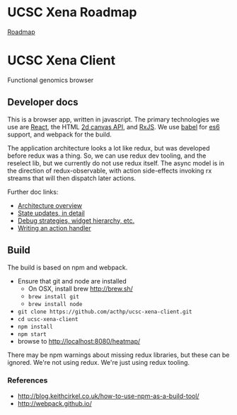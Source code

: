 # UCSC Xena Roadmap
[Roadmap](https://github.com/ucscXena/ucsc-xena-client/wiki/UCSC-Xena-Roadmap)

# UCSC Xena Client
Functional genomics browser

## Developer docs

This is a browser app, written in javascript. The primary technologies we use
are [React](https://facebook.github.io/react/), the
HTML [2d canvas API](https://developer.mozilla.org/en-US/docs/Web/API/CanvasRenderingContext2D),
and [RxJS](https://github.com/Reactive-Extensions/RxJS). We use [babel](https://babeljs.io/) for
[es6](https://babeljs.io/learn-es2015/) support, and webpack
for the build.

The application architecture looks a lot like redux, but was developed before
redux was a thing. So, we can use redux dev tooling, and the reselect lib, but
we currently do not use redux itself. The async model is in the direction of
redux-observable, with action side-effects invoking rx streams that will then
dispatch later actions.

Further doc links:

 * [Architecture overview](docs/overview.md)
 * [State updates, in detail](docs/immutable-updates.md)
 * [Debug strategies, widget hierarchy, etc.](docs/details.md)
 * [Writing an action handler](docs/howdoi.md)

## Build
The build is based on npm and webpack.
 * Ensure that git and node are installed
   * On OSX, install brew http://brew.sh/
   * `brew install git`
   * `brew install node`
 * `git clone https://github.com/acthp/ucsc-xena-client.git`
 * `cd ucsc-xena-client`
 * `npm install`
 * `npm start`
 * browse to [http://localhost:8080/heatmap/](http://localhost:8080/heatmap/)

There may be npm warnings about missing redux libraries, but these can be ignored. We're not using redux. We're
just using redux tooling.

### References
 * http://blog.keithcirkel.co.uk/how-to-use-npm-as-a-build-tool/
 * http://webpack.github.io/
